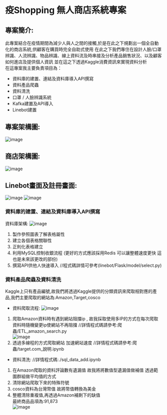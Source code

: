 # 疫Shopping 無人商店系統專案
## 專案簡介:
此專案結合在疫情期間為減少人與人之間的接觸,於是在此之下規劃出一個全自動化的商店系統,供顧客在購買時完全自助式使用
在此之下我們專住在設計人臉/口罩辨識、人流辨識、物品辨識、線上資料流及時串接及分析產品銷售狀況、以及顧客如何進店及提供個人資訊
並在這之下透過Kaggle消費資訊來實現資料分析  
在這專案我主要負責項目為：
* 資料庫的建置、連結及資料庫導入API撰寫
* 資料產品爬蟲
* 資料清洗
* 口罩 / 人臉辨識系統
* Kafka建置及API導入
* Linebot建置
## 專案架構圖:
![image](https://user-images.githubusercontent.com/58453878/131308079-b1362717-b9fa-4b07-8079-4708ff74774d.png)
## 商店架構圖:
![image](https://user-images.githubusercontent.com/58453878/131315704-ffd4f701-bae8-4fa5-a56f-30a2b44b6e8b.png)
## Linebot畫面及註冊畫面:
![image](https://user-images.githubusercontent.com/58453878/131315642-7fe649e6-5289-474a-8408-c43356065ea6.png)
![image](https://user-images.githubusercontent.com/58453878/131315650-df6ed21d-2120-4ede-afe0-9cec44d891bf.png)
### 資料庫的建置、連結及資料庫導入API撰寫
資料庫架構:
![image](https://user-images.githubusercontent.com/58453878/131316076-862a7d6b-0dd6-4197-9ace-52abae163fc1.png)
1. 製作參照圖表了解表格屬性
2. 建立各個表格關聯性
3. 正則化表格建立
4. 利用MySQL控制收銀流程 
(更好的方式應該採用Redis 可以讓整體速度更快 這也是未來該更改的部份)
5. 撰寫API供他人快速導入 //程式碼詳情可參考(linebot/Flask/model/select.py)
### 資料產品爬蟲及資料清洗
Kaggle上只有產品編號,故我們將透過Kaggle提供的分類資訊來爬取相對應的產品,我們主要爬取的網站為:Amazon,Target,cosco
* 資料爬取流程:
![image](https://user-images.githubusercontent.com/58453878/131319704-d49a5931-4f65-4c7b-93f1-5ddc6850ffa4.png)
1. 爬取Amazon資料時有遇到網站阻擋ip , 故我採取使用多IP的方式在每次爬取資料時隨機變更ip使網站不再阻擋 //詳情程式碼請參考:爬蟲/ETL_amazon_search.py  
![image](https://user-images.githubusercontent.com/58453878/131321875-24e1c872-b169-4763-84ac-6f85a9ab7c4c.png)
2. 透過多線程的方式爬取網站 加速網站速度 //詳情程式碼請參考:爬蟲/target.com_說明.ipynb
* 資料清洗: //詳情程式碼:./sql_data_add.ipynb
1. 在Amazon爬取的資料評論數有遺漏值 故我將將數值型遺漏值做補值 透過範圍群組做平均值的方式
2. 清除網站爬取下來的特殊符號
3. cosco資料為台灣幣值 故將幣值轉換為美金
4. 整體清除重複值,再透過Amazon補剩下的缺值  
最終商品品項為:91,873  
![image](https://user-images.githubusercontent.com/58453878/131321085-22489681-bb47-418e-a48a-5322f00147a8.png)




